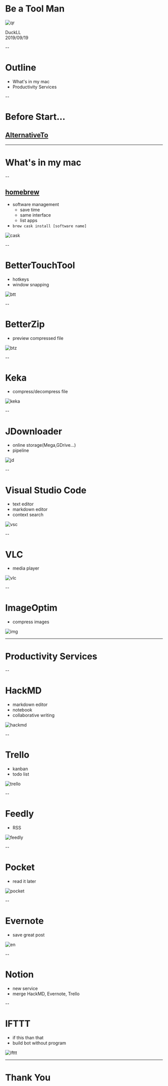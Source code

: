 # Be a Tool Man

![qr](./qr.png)

DuckLL  
2019/09/19 <!-- .element: align="right" -->

--

# Outline

- What's in my mac
- Productivity Services

--

# Before Start...

## [AlternativeTo](https://alternativeto.net)

---

# What's in my mac

--

## [homebrew](https://brew.sh/)

- software management
  - save time
  - same interface
  - list apps
- `brew cask install [software name]`

![cask](./cask.png)

--

# BetterTouchTool

- hotkeys
- window snapping

![btt](./btt.png) <!-- .element: width="60%" -->

--

# BetterZip

- preview compressed file

![btz](./btz.png) <!-- .element: width="80%" -->

--

# Keka

- compress/decompress file

![keka](./keka.png) <!-- .element: width="30%" -->

--

# JDownloader

- online storage(Mega,GDrive...)
- pipeline

![jd](./jd.png)

--

# Visual Studio Code

- text editor
- markdown editor
- context search

![vsc](./vsc.png) <!-- .element: width="60%" -->

--

# VLC

- media player

![vlc](./vlc.png) <!-- .element: width="60%" -->

--

# ImageOptim

- compress images

![img](./img.png)

---

# Productivity Services

--

# HackMD

- markdown editor
- notebook
- collaborative writing

![hackmd](./hackmd.png) <!-- .element: width="80%" -->

--

# Trello

- kanban
- todo list

![trello](./trello.png) <!-- .element: width="80%" -->

--

# Feedly

- RSS

![feedly](./feedly.png) <!-- .element: width="70%" -->

--

# Pocket

- read it later

![pocket](./pocket.png) <!-- .element: width="60%" -->

--

# Evernote

- save great post

![en](./en.png) <!-- .element: width="60%" -->

--

# Notion

- new service
- merge HackMD, Evernote, Trello

--

# IFTTT

- if this than that
- build bot without program

![ifttt](./ifttt.png) <!-- .element: width="60%" -->

---

# Thank You
